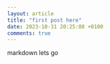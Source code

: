 ```yaml
---
layout: article
title: "first post here"
date: 2023-10-31 20:25:08 +0100
comments: true
---
```


markdown lets go



